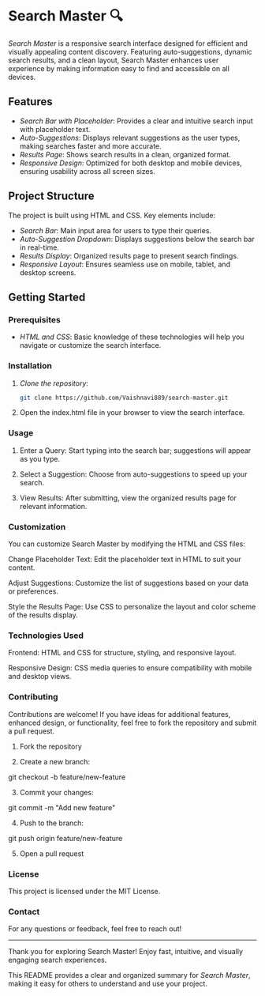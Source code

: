 # Search Master 🔍

*Search Master* is a responsive search interface designed for efficient and visually appealing content discovery. Featuring auto-suggestions, dynamic search results, and a clean layout, Search Master enhances user experience by making information easy to find and accessible on all devices.

## Features

- *Search Bar with Placeholder*: Provides a clear and intuitive search input with placeholder text.
- *Auto-Suggestions*: Displays relevant suggestions as the user types, making searches faster and more accurate.
- *Results Page*: Shows search results in a clean, organized format.
- *Responsive Design*: Optimized for both desktop and mobile devices, ensuring usability across all screen sizes.

## Project Structure

The project is built using HTML and CSS. Key elements include:
- *Search Bar*: Main input area for users to type their queries.
- *Auto-Suggestion Dropdown*: Displays suggestions below the search bar in real-time.
- *Results Display*: Organized results page to present search findings.
- *Responsive Layout*: Ensures seamless use on mobile, tablet, and desktop screens.

## Getting Started

### Prerequisites
- *HTML and CSS*: Basic knowledge of these technologies will help you navigate or customize the search interface.

### Installation

1. *Clone the repository*:
   ```bash
   git clone https://github.com/Vaishnavi889/search-master.git

2. Open the index.html file in your browser to view the search interface.



### Usage

1. Enter a Query: Start typing into the search bar; suggestions will appear as you type.


2. Select a Suggestion: Choose from auto-suggestions to speed up your search.


3. View Results: After submitting, view the organized results page for relevant information.



### Customization

You can customize Search Master by modifying the HTML and CSS files:

Change Placeholder Text: Edit the placeholder text in HTML to suit your content.

Adjust Suggestions: Customize the list of suggestions based on your data or preferences.

Style the Results Page: Use CSS to personalize the layout and color scheme of the results display.


### Technologies Used

Frontend: HTML and CSS for structure, styling, and responsive layout.

Responsive Design: CSS media queries to ensure compatibility with mobile and desktop views.


### Contributing

Contributions are welcome! If you have ideas for additional features, enhanced design, or functionality, feel free to fork the repository and submit a pull request.

1. Fork the repository


2. Create a new branch:

git checkout -b feature/new-feature


3. Commit your changes:

git commit -m "Add new feature"


4. Push to the branch:

git push origin feature/new-feature


5. Open a pull request



### License

This project is licensed under the MIT License.

### Contact

For any questions or feedback, feel free to reach out!


---

Thank you for exploring Search Master! Enjoy fast, intuitive, and visually engaging search experiences.

This README provides a clear and organized summary for *Search Master*, making it easy for others to understand and use your project.
